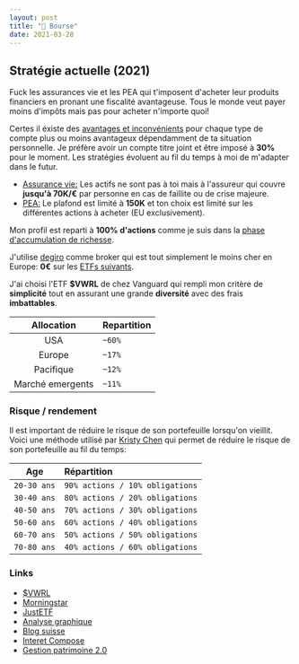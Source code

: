 ```yaml
---
layout: post
title: "💸 Bourse"
date: 2021-03-28
---
```


## Stratégie actuelle (2021)

Fuck les assurances vie et les PEA qui t'imposent d'acheter leur produits financiers en pronant une fiscalité avantageuse. Tous le monde veut payer moins d'impôts mais pas pour acheter n'importe quoi!

Certes il éxiste des [avantages et inconvénients](https://avenuedesinvestisseurs.fr/assurance-vie-ou-pea-que-choisir/#tableau-comparatif-assurance-vie-pea) pour chaque type de compte plus ou moins avantageux dépendamment de ta situation personnelle. Je préfère avoir un compte titre joint et être imposé à **30%** pour le moment. Les stratégies évoluent au fil du temps à moi de m'adapter dans le futur.

- [Assurance vie:](https://www.service-public.fr/particuliers/vosdroits/F15274) Les actifs ne sont pas à toi mais à l'assureur qui couvre **jusqu'à 70K/€** par personne en cas de faillite ou de crise majeure.
- [PEA:](https://www.service-public.fr/particuliers/vosdroits/F2385) Le plafond est limité à **150K** et ton choix est limité sur les différentes actions à acheter (EU exclusivement).

Mon profil est reparti à **100% d'actions** comme je suis dans la [phase d'accumulation de richesse](https://jlcollinsnh.com/2014/06/10/stocks-part-xxiii-selecting-your-asset-allocation/).

J'utilise [degiro](https://degiro.fr) comme broker qui est tout simplement le moins cher en Europe: **0€** sur les [ETFs suivants](https://www.degiro.fr/data/pdf/fr/S%C3%A9lection%20ETF%20gratuits.pdf).

J'ai choisi l'ETF **$VWRL** de chez Vanguard qui rempli mon critère de **simplicité** tout en assurant une grande **diversité** avec des frais **imbattables**.

|    Allocation    | Repartition |
| :--------------: | :---------- |
|       USA        | `~60%`      |
|      Europe      | `~17%`      |
|    Pacifique     | `~12%`      |
| Marché emergents | `~11%`      |

### Risque / rendement

Il est important de réduire le risque de son portefeuille lorsqu'on vieillit. Voici une méthode utilisé par [Kristy Chen](https://www.millennial-revolution.com) qui permet de réduire le risque de son portefeuille au fil du temps:

|     Age     | Répartition                     |
| :---------: | :------------------------------ |
| `20-30 ans` | `90% actions / 10% obligations` |
| `30-40 ans` | `80% actions / 20% obligations` |
| `40-50 ans` | `70% actions / 30% obligations` |
| `50-60 ans` | `60% actions / 40% obligations` |
| `60-70 ans` | `50% actions / 50% obligations` |
| `70-80 ans` | `40% actions / 60% obligations` |

### Links

- [$VWRL](https://www.vanguardfrance.fr/portal/instl/fr/fr/product.html#/fundDetail/etf/portId=9505/assetCode=equity/?overview)
- [Morningstar](https://www.morningstar.com/etfs/xlon/vwrl/performance)
- [JustETF](https://www.justetf.com/en/etf-profile.html?query=vanguard&groupField=none&sortField=fundSize&sortOrder=desc&from=search&isin=IE00B3RBWM25#overview)
- [Analyse graphique](https://stockcharts.com/h-sc/ui?s=VWRL.L)
- [Blog suisse](https://www.mustachianpost.com/fr/)
- [Interet Compose](https://bourse101.com/calculatrice-financiere-interet-compose/)
- [Gestion patrimoine 2.0](https://finary.eu/)
